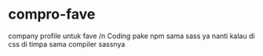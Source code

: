 # compro-fave
company profile untuk fave /n
Coding pake npm sama sass ya 
nanti kalau di css di timpa sama compiler sassnya
